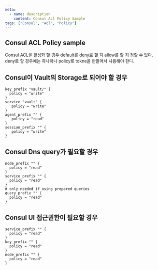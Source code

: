 ```yaml
---
meta:
  - name: description
    content: Consul Acl Policy Sample
tags: ["Consul", "Acl", "Policy"]
---
```


## Consul ACL Policy sample
Consul ACL을 활성화 할 경우 default를 deny로 할 지 allow를 할 지 정할 수 있다.
deny로 할 경우에는 하나하나 policy로 tokne을 만들어서 사용해야 한다.

## Consul이 Vault의 Storage로 되어야 할 경우
```
key_prefix "vault/" {
  policy = "write"
}
service "vault" {
   policy = "write"
}
agent_prefix "" {
   policy = "read"
}
session_prefix "" {
   policy = "write"
}
```

## Consul Dns query가 필요할 경우
```
node_prefix "" {
  policy = "read"
}
service_prefix "" {
  policy = "read"
}
# only needed if using prepared queries
query_prefix "" {
  policy = "read"
}
```

## Consul UI 접근권한이 필요할 경우
```
service_prefix "" {
  policy = "read"
}
key_prefix "" {
  policy = "read"
}
node_prefix "" {
  policy = "read"
}
```